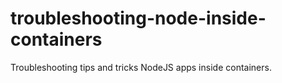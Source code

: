 # troubleshooting-node-inside-containers
Troubleshooting tips and tricks NodeJS apps inside containers.
